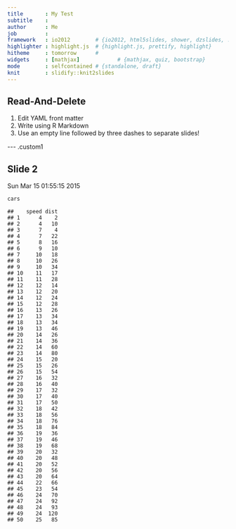 ```yaml
---
title       : My Test
subtitle    : 
author      : Me
job         : 
framework   : io2012        # {io2012, html5slides, shower, dzslides, ...}
highlighter : highlight.js  # {highlight.js, prettify, highlight}
hitheme     : tomorrow      # 
widgets     : [mathjax]            # {mathjax, quiz, bootstrap}
mode        : selfcontained # {standalone, draft}
knit        : slidify::knit2slides
---
```


## Read-And-Delete

1. Edit YAML front matter
2. Write using R Markdown
3. Use an empty line followed by three dashes to separate slides!

--- .custom1

## Slide 2

Sun Mar 15 01:55:15 2015

```r
cars
```

```
##    speed dist
## 1      4    2
## 2      4   10
## 3      7    4
## 4      7   22
## 5      8   16
## 6      9   10
## 7     10   18
## 8     10   26
## 9     10   34
## 10    11   17
## 11    11   28
## 12    12   14
## 13    12   20
## 14    12   24
## 15    12   28
## 16    13   26
## 17    13   34
## 18    13   34
## 19    13   46
## 20    14   26
## 21    14   36
## 22    14   60
## 23    14   80
## 24    15   20
## 25    15   26
## 26    15   54
## 27    16   32
## 28    16   40
## 29    17   32
## 30    17   40
## 31    17   50
## 32    18   42
## 33    18   56
## 34    18   76
## 35    18   84
## 36    19   36
## 37    19   46
## 38    19   68
## 39    20   32
## 40    20   48
## 41    20   52
## 42    20   56
## 43    20   64
## 44    22   66
## 45    23   54
## 46    24   70
## 47    24   92
## 48    24   93
## 49    24  120
## 50    25   85
```


